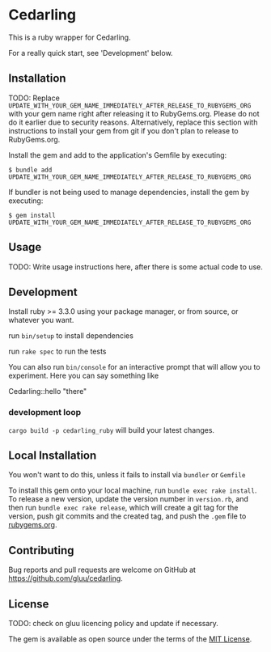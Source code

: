# Cedarling

This is a ruby wrapper for Cedarling.

For a really quick start, see 'Development' below.

## Installation

TODO: Replace `UPDATE_WITH_YOUR_GEM_NAME_IMMEDIATELY_AFTER_RELEASE_TO_RUBYGEMS_ORG` with your gem name right after releasing it to RubyGems.org. Please do not do it earlier due to security reasons. Alternatively, replace this section with instructions to install your gem from git if you don't plan to release to RubyGems.org.

Install the gem and add to the application's Gemfile by executing:

    $ bundle add UPDATE_WITH_YOUR_GEM_NAME_IMMEDIATELY_AFTER_RELEASE_TO_RUBYGEMS_ORG

If bundler is not being used to manage dependencies, install the gem by executing:

    $ gem install UPDATE_WITH_YOUR_GEM_NAME_IMMEDIATELY_AFTER_RELEASE_TO_RUBYGEMS_ORG

## Usage

TODO: Write usage instructions here, after there is some actual code to use.

## Development

Install ruby >= 3.3.0 using your package manager, or from source, or whatever you want.

run `bin/setup` to install dependencies

run `rake spec` to run the tests

You can also run `bin/console` for an interactive prompt that will allow you to experiment. Here you can say something like

  Cedarling::hello "there"

### development loop

`cargo build -p cedarling_ruby` will build your latest changes.

## Local Installation

You won't want to do this, unless it fails to install via `bundler` or `Gemfile`

To install this gem onto your local machine, run `bundle exec rake install`. To release a new version, update the version number in `version.rb`, and then run `bundle exec rake release`, which will create a git tag for the version, push git commits and the created tag, and push the `.gem` file to [rubygems.org](https://rubygems.org).

## Contributing

Bug reports and pull requests are welcome on GitHub at https://github.com/gluu/cedarling.

## License

TODO: check on gluu licencing policy and update if necessary.

The gem is available as open source under the terms of the [MIT License](https://opensource.org/licenses/MIT).
